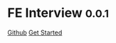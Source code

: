 # FE Interview <small>0.0.1</small>

<a href="https://github.com/lexmin0412/fe-interview">Github</a>
<a href="#README">Get Started</a>
